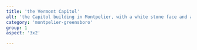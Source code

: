 ```yaml
---
title: 'the Vermont Capitol'
alt: 'the Capitol building in Montpelier, with a white stone face and a gold dome, with late fall woods in the background'
category: 'montpelier-greensboro'
group: 1
aspect: '3x2'

---
```

